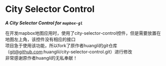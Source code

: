 # City Selector Control

***A City Selector Control for `mapbox-gl`***

在开发mapbox地图应用时，使用了city-selector-control控件，但是需要放置在地图左上角，该控件没有相应的接口   
项目急于使用该功能，所以fork了原作者huangli的git仓库（git@github.com:huanglii/city-selector-control.git）进行修改   
非常感谢原作者huangli的无私奉献！






